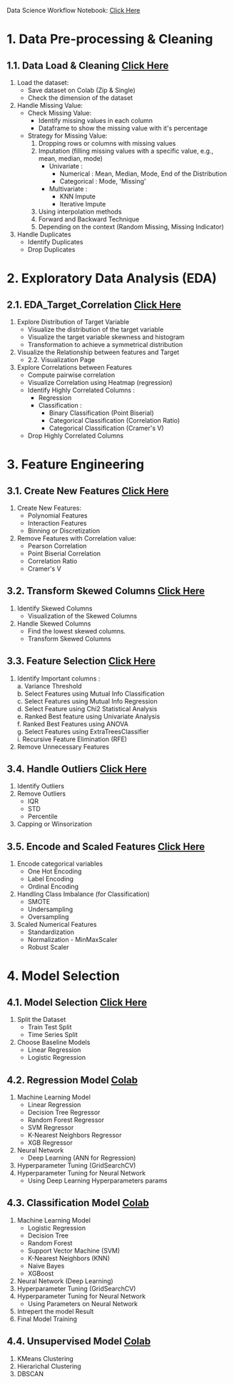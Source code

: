 Data Science Workflow Notebook: [Click Here](https://docs.google.com/document/d/1yxul-IzD_0L_jeFiIUAPm0ksZVJfQyrF_scu3YIFCh0/edit?usp=sharing)

# 1. Data Pre-processing & Cleaning
## 1.1. Data Load & Cleaning [Click Here](https://github.com/RifatMuhtasim/Data_Science_Workflow/blob/main/1.1.Data_Load_And_Cleaning.ipynb)
1. Load the dataset:
    - Save dataset on Colab (Zip & Single)
    - Check the dimension of the dataset
2. Handle Missing Value:
    - Check Missing Value:
      - Identify missing values in each column
      - Dataframe to show the missing value with it's percentage
    - Strategy for Missing Value:
      1. Dropping rows or columns with missing values
      2. Imputation (filling missing values with a specific value, e.g., mean, median, mode)
          - Univariate :
            - Numerical : Mean, Median, Mode, End of the Distribution
            - Categorical : Mode, 'Missing'
          - Multivariate :
            - KNN Impute
            - Iterative Impute
      3. Using interpolation methods
      4. Forward and Backward Technique
      5. Depending on the context (Random Missing, Missing Indicator)
3. Handle Duplicates
    - Identify Duplicates
    - Drop Duplicates
     

# 2. Exploratory Data Analysis (EDA)
## 2.1. EDA_Target_Correlation [Click Here](https://github.com/RifatMuhtasim/Data_Science_Workflow/blob/main/2.1.EDA_Target_Correlation.ipynb)
1. Explore Distribution of Target Variable
    - Visualize the distribution of the target variable
    - Visualize the target variable skewness and histogram
    - Transformation to achieve a symmetrical distribution
2. Visualize the Relationship between features and Target
    - 2.2. Visualization Page
3. Explore Correlations between Features
    - Compute pairwise correlation
    - Visualize Correlation using Heatmap (regression)
    - Identify Highly Correlated Columns :
      - Regression
      - Classification :
           - Binary Classification (Point Biserial)
           - Categorical Classification (Correlation Ratio)
           - Categorical Classification (Cramer's V)
   - Drop Highly Correlated Columns
          

# 3. Feature Engineering
## 3.1. Create New Features [Click Here](https://github.com/RifatMuhtasim/Data_Science_Workflow/blob/main/3.1.Create_New_Features.ipynb)
1. Create New Features:
    - Polynomial Features
    - Interaction Features
    - Binning or Discretization
2. Remove Features with Correlation value:
      - Pearson Correlation
      - Point Biserial Correlation
      - Correlation Ratio
      - Cramer's V
  
## 3.2. Transform Skewed Columns [Click Here](https://github.com/RifatMuhtasim/Data_Science_Workflow/blob/main/3.2.Transform_Skewed_Columns.ipynb)
1. Identify Skewed Columns
    - Visualization of the Skewed Columns
2. Handle Skewed Columns
    - Find the lowest skewed columns.
    - Transform Skewed Columns
  
## 3.3. Feature Selection [Click Here](https://github.com/RifatMuhtasim/Data_Science_Workflow/blob/main/3.3.Feature_Selection.ipynb)
1. Identify Important columns : <br/>
    a. Variance Threshold <br/>
    b. Select Features using Mutual Info Classification <br/>
    c. Select Features using Mutual Info Regression <br/>
    d. Select Feature using Chi2 Statistical Analysis <br/>
    e. Ranked Best feature using Univariate Analysis <br/>
    f. Ranked Best Features using ANOVA <br/>
    g. Select Features using ExtraTreesClassifier <br/>
    i. Recursive Feature Elimination (RFE) <br/>
2. Remove Unnecessary Features


## 3.4. Handle Outliers [Click Here](https://github.com/RifatMuhtasim/Data_Science_Workflow/blob/main/3.4.Handle_Outliers.ipynb)
1. Identify Outliers
2. Remove Outliers
    - IQR
    - STD
    - Percentile
3. Capping or Winsorization


## 3.5. Encode and Scaled Features [Click Here](https://github.com/RifatMuhtasim/Data_Science_Workflow/blob/main/3.5.Encode_and_Scaled_Features.ipynb)
1. Encode categorical variables
    - One Hot Encoding
    - Label Encoding
    - Ordinal Encoding
2. Handling Class Imbalance (for Classification)
    - SMOTE
    - Undersampling
    - Oversampling
3. Scaled Numerical Features
    - Standardization
    - Normalization - MinMaxScaler
    - Robust Scaler



# 4. Model Selection
## 4.1. Model Selection [Click Here](https://github.com/RifatMuhtasim/Data_Science_Workflow/blob/main/4.1.Model_Selection.ipynb)
1. Split the Dataset 
    - Train Test Split
    - Time Series Split
2. Choose Baseline Models
    - Linear Regression
    - Logistic Regression
  

## 4.2. Regression Model [Colab](https://colab.research.google.com/drive/1NbMTniapYLGishsdzDUVojdg54ujWvPA?usp=sharing)
1. Machine Learning Model
    - Linear Regression
    - Decision Tree Regressor
    - Random Forest Regressor
    - SVM Regressor
    - K-Nearest Neighbors Regressor
    - XGB Regressor
2. Neural Network
    - Deep Learning (ANN for Regression)
3. Hyperparameter Tuning (GridSearchCV)
4. Hyperparameter Tuning for Neural Network
    - Using Deep Learning Hyperparameters params
  

## 4.3. Classification Model [Colab](https://colab.research.google.com/drive/17vXfTU6flyo9NU0R9JFkOouiNwBdouE4?usp=sharing)
1. Machine Learning Model
    - Logistic Regression
    - Decision Tree
    - Random Forest
    - Support Vector Machine (SVM)
    - K-Nearest Neighbors (KNN)
    - Naive Bayes
    - XGBoost
2. Neural Network (Deep Learning)
3. Hyperparameter Tuning (GridSearchCV)
4. Hyperparameter Tuning for Neural Network
    - Using Parameters on Neural Network
5. Intrepert the model Result
6. Final Model Training


## 4.4. Unsupervised Model [Colab](https://colab.research.google.com/drive/1NacmFH7MFqTBCFtm4B6_KqbBsdf1UIoa?usp=sharing)
1. KMeans Clustering
2. Hierarichal Clustering
3. DBSCAN
